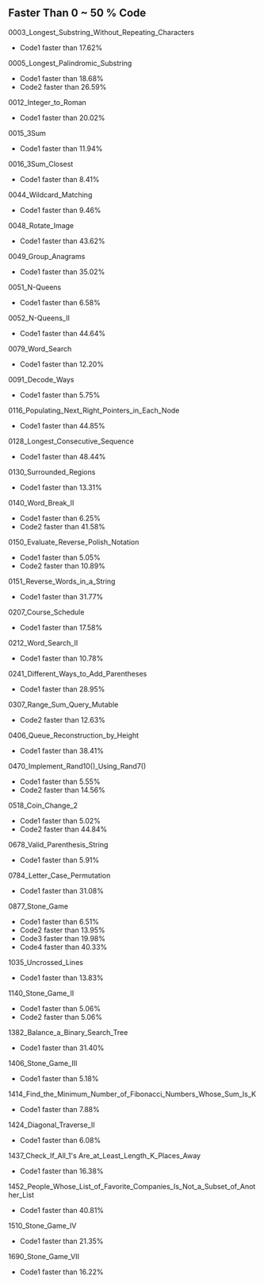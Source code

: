 ## Faster Than 0 ~ 50 % Code

0003_Longest_Substring_Without_Repeating_Characters
* Code1 faster than 17.62%

0005_Longest_Palindromic_Substring
* Code1 faster than 18.68%
* Code2 faster than 26.59%

0012_Integer_to_Roman
* Code1 faster than 20.02%

0015_3Sum
* Code1 faster than 11.94%

0016_3Sum_Closest
* Code1 faster than 8.41%

0044_Wildcard_Matching
* Code1 faster than 9.46%

0048_Rotate_Image
* Code1 faster than 43.62%

0049_Group_Anagrams
* Code1 faster than 35.02%

0051_N-Queens
* Code1 faster than 6.58%

0052_N-Queens_II
* Code1 faster than 44.64%

0079_Word_Search
* Code1 faster than 12.20%

0091_Decode_Ways
* Code1 faster than 5.75%

0116_Populating_Next_Right_Pointers_in_Each_Node
* Code1 faster than 44.85%

0128_Longest_Consecutive_Sequence
* Code1 faster than 48.44%

0130_Surrounded_Regions
* Code1 faster than 13.31%

0140_Word_Break_II
* Code1 faster than 6.25%
* Code2 faster than 41.58%

0150_Evaluate_Reverse_Polish_Notation
* Code1 faster than 5.05%
* Code2 faster than 10.89%

0151_Reverse_Words_in_a_String
* Code1 faster than 31.77%

0207_Course_Schedule
* Code1 faster than 17.58%

0212_Word_Search_II
* Code1 faster than 10.78%

0241_Different_Ways_to_Add_Parentheses
* Code1 faster than 28.95%

0307_Range_Sum_Query_Mutable
* Code2 faster than 12.63%

0406_Queue_Reconstruction_by_Height
* Code1 faster than 38.41%

0470_Implement_Rand10()_Using_Rand7()
* Code1 faster than 5.55%
* Code2 faster than 14.56%

0518_Coin_Change_2
* Code1 faster than 5.02%
* Code2 faster than 44.84%

0678_Valid_Parenthesis_String
* Code1 faster than 5.91%

0784_Letter_Case_Permutation
* Code1 faster than 31.08%

0877_Stone_Game
* Code1 faster than 6.51%
* Code2 faster than 13.95%
* Code3 faster than 19.98%
* Code4 faster than 40.33%

1035_Uncrossed_Lines
* Code1 faster than 13.83%

1140_Stone_Game_II
* Code1 faster than 5.06%
* Code2 faster than 5.06%

1382_Balance_a_Binary_Search_Tree
* Code1 faster than 31.40%

1406_Stone_Game_III
* Code1 faster than 5.18%

1414_Find_the_Minimum_Number_of_Fibonacci_Numbers_Whose_Sum_Is_K
* Code1 faster than 7.88%

1424_Diagonal_Traverse_II
* Code1 faster than 6.08%

1437_Check_If_All_1's Are_at_Least_Length_K_Places_Away
* Code1 faster than 16.38%

1452_People_Whose_List_of_Favorite_Companies_Is_Not_a_Subset_of_Another_List
* Code1 faster than 40.81%

1510_Stone_Game_IV
* Code1 faster than 21.35%

1690_Stone_Game_VII
* Code1 faster than 16.22%

